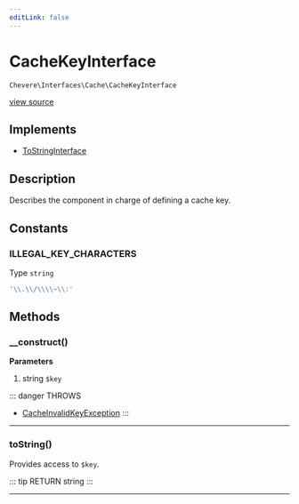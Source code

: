 ```yaml
---
editLink: false
---
```


# CacheKeyInterface

`Chevere\Interfaces\Cache\CacheKeyInterface`

[view source](https://github.com/chevere/chevere/blob/master/interfaces/Cache/CacheKeyInterface.php)

## Implements

- [ToStringInterface](../To/ToStringInterface.md)

## Description

Describes the component in charge of defining a cache key.

## Constants

### ILLEGAL_KEY_CHARACTERS

Type `string`

```php
'\\.\\/\\\\~\\:'
```

## Methods

### __construct()

**Parameters**

1. string `$key`

::: danger THROWS
- [CacheInvalidKeyException](../../Exceptions/Cache/CacheInvalidKeyException.md)
:::

---

### toString()

Provides access to `$key`.

::: tip RETURN
string
:::

---
